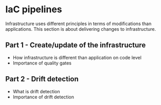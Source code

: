 # IaC pipelines

Infrastructure uses different principles in terms of modifications than applications. This section is about delivering changes to infrastructure.

## Part 1 - Create/update of the infrastructure

* How infrastructure is different than application on code level
* Importance of quality gates

## Part 2 - Drift detection

* What is drift detection
* Importance of drift detection
